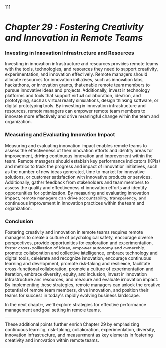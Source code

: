 111



# ***Chapter 29  : Fostering Creativity and Innovation in Remote Teams***


### **Investing in Innovation Infrastructure and Resources**

Investing in innovation infrastructure and resources provides remote teams with the tools, technologies, and resources they need to support creativity, experimentation, and innovation effectively. Remote managers should allocate resources for innovation initiatives, such as innovation labs, hackathons, or innovation grants, that enable remote team members to pursue innovative ideas and projects. Additionally, invest in technology platforms and tools that support virtual collaboration, ideation, and prototyping, such as virtual reality simulations, design thinking software, or digital prototyping tools. By investing in innovation infrastructure and resources, remote managers can empower remote team members to innovate more effectively and drive meaningful change within the team and organization.

### **Measuring and Evaluating Innovation Impact**

Measuring and evaluating innovation impact enables remote teams to assess the effectiveness of their innovation efforts and identify areas for improvement, driving continuous innovation and improvement within the team. Remote managers should establish key performance indicators (KPIs) and metrics to track the progress and impact of innovation initiatives, such as the number of new ideas generated, time to market for innovative solutions, or customer satisfaction with innovative products or services. Additionally, gather feedback from stakeholders and team members to assess the quality and effectiveness of innovation efforts and identify opportunities for optimization. By measuring and evaluating innovation impact, remote managers can drive accountability, transparency, and continuous improvement in innovation practices within the team and organization.

### **Conclusion**

Fostering creativity and innovation in remote teams requires remote managers to create a culture of psychological safety, encourage diverse perspectives, provide opportunities for exploration and experimentation, foster cross-pollination of ideas, empower autonomy and ownership, promote collaboration and collective intelligence, embrace technology and digital tools, celebrate and recognize innovation, encourage continuous learning and development, promote risk-taking and resilience, facilitate cross-functional collaboration, promote a culture of experimentation and iteration, embrace diversity, equity, and inclusion, invest in innovation infrastructure and resources, and measure and evaluate innovation impact. By implementing these strategies, remote managers can unlock the creative potential of remote team members, drive innovation, and position their teams for success in today's rapidly evolving business landscape.

In the next chapter, we'll explore strategies for effective performance management and goal setting in remote teams.

---

These additional points further enrich Chapter 29 by emphasizing continuous learning, risk-taking, collaboration, experimentation, diversity, innovation infrastructure, and measurement as key elements in fostering creativity and innovation within remote teams.
 
